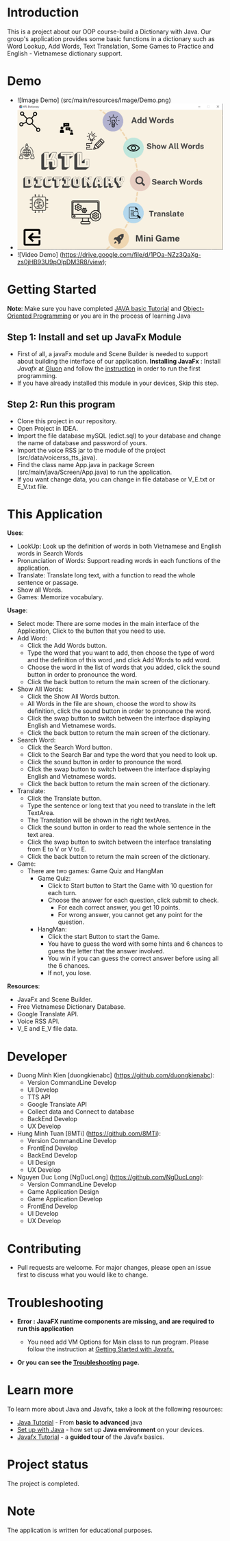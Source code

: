 # Introduction
This is a project about our OOP course-build a Dictionary with Java. Our group's application provides some basic functions in a dictionary such as Word Lookup, Add Words, Text Translation, Some Games to Practice and English - Vietnamese dictionary support.

# Demo
- ![Image Demo] (src/main/resources/Image/Demo.png)
- ![img.png](img.png)
- ![Video Demo] (https://drive.google.com/file/d/1POa-NZz3QaXg-zs0jHB93U9pOlpDM3R8/view);
# Getting Started 
**Note**: Make sure you have completed [JAVA basic Tutorial](https://www.w3schools.com/java/) and [Object-Oriented Programming](https://www.w3schools.com/java/java_oop.asp) or you are in the process of learning Java

## Step 1: Install and set up JavaFx Module
- First of all, a javaFx module and Scene Builder is needed to support about building the interface of our application.
**Installing JavaFx** : Install _Javafx_ at [Gluon](https://gluonhq.com/products/javafx/) and follow the [instruction](https://openjfx.io/openjfx-docs/) in order to run the first programming.
- If you have already installed this module in your devices, Skip this step.

## Step 2: Run this program
- Clone this project in our repository. 
- Open Project in IDEA.
- Import the file database mySQL (edict.sql) to your database and change the name of database and password of yours.
- Import the voice RSS jar to the module of the project (src/data/voicerss_tts_java).
- Find the class name App.java in package Screen (src/main/java/Screen/App.java) to run the application. 
- If you want change data, you can change in file database or V_E.txt or E_V.txt file.

# This Application
**Uses**:
- LookUp: Look up the definition of words in both Vietnamese and English words in Search Words
- Pronunciation of Words: Support reading words in each functions of the application.
- Translate: Translate long text, with a function to read the whole sentence or passage. 
- Show all Words.
- Games: Memorize vocabulary. 

**Usage**:

- Select mode: There are some modes in the main interface of the Application, Click to the button that you need to use.
- Add Word: 
  - Click the Add Words button.
  - Type the word that you want to add, then choose the type of word and the definition of this word ,and click Add Words to add word.
  - Choose the word in the list of words that you added, click the sound button in order to pronounce the word. 
  - Click the back button to return the main screen of the dictionary.
- Show All Words:
  - Click the Show All Words button. 
  - All Words in the file are shown, choose the word to show its definition, click the sound button in order to pronounce the word.
  - Click the swap button to switch between the interface displaying English and Vietnamese words.
  - Click the back button to return the main screen of the dictionary.
- Search Word:
  - Click the Search Word button.
  - Click to the Search Bar and type the word that you need to look up.
  - Click the sound button in order to pronounce the word.
  - Click the swap button to switch between the interface displaying English and Vietnamese words.
  - Click the back button to return the main screen of the dictionary.
- Translate: 
  - Click the Translate button.
  - Type the sentence or long text that you need to translate in the left TextArea.
  - The Translation will be shown in the right textArea.
  - Click the sound button in order to read the whole sentence in the text area.
  - Click the swap button to switch between the interface translating from E to V or V to E.
  - Click the back button to return the main screen of the dictionary.
- Game: 
  - There are two games: Game Quiz and HangMan
    - Game Quiz: 
      - Click to Start button to Start the Game with 10 question for each turn.
      - Choose the answer for each question, click submit to check. 
         - For each correct answer, you get 10 points.
         - For wrong answer, you cannot get any point for the question.
    - HangMan:
      - Click the start Button to start the Game.
      - You have to guess the word with some hints and 6 chances to guess the letter that the answer involved.
      - You win if you can guess the correct answer before using all the 6 chances.
      - If not, you lose. 

**Resources**:
- JavaFx and Scene Builder.
- Free Vietnamese Dictionary Database. 
- Google Translate API.
- Voice RSS API.
- V_E and E_V file data.

# Developer
- Duong Minh Kien [duongkienabc] (https://github.com/duongkienabc):
  - Version CommandLine Develop
  - UI Develop
  - TTS API
  - Google Translate API
  - Collect data and Connect to database
  - BackEnd Develop
  - UX Develop
- Hung Minh Tuan [8MTi] (https://github.com/8MTi):
  - Version CommandLine Develop
  - FrontEnd Develop
  - BackEnd Develop
  - UI Design
  - UX Develop
- Nguyen Duc Long [NgDucLong] (https://github.com/NgDucLong): 
  - Version CommandLine Develop
  - Game Application Design
  - Game Application Develop
  - FrontEnd Develop
  - UI Develop
  - UX Develop

# Contributing
- Pull requests are welcome. For major changes, please open an issue first to discuss what you would like to change.
# Troubleshooting
- **Error : JavaFX runtime components are missing, and are required to run this application**

  - You need add VM Options for Main class to run program. Please follow the instruction at [Getting Started with Javafx.](https://openjfx.io/openjfx-docs/)

- **Or you can  see the [Troubleshooting](https://docs.oracle.com/javafx/2/deployment/troubleshooting.htm) page.**

# Learn more
To learn more about Java and Javafx, take a look at the following resources:
-  [Java Tutorial](https://www.w3schools.com/java/) - From **basic to advanced** java
- [Set up with Java](https://www.geeksforgeeks.org/setting-environment-java/) - how set up **Java environment** on your devices.
-  [Javafx Tutorial](https://www.javatpoint.com/javafx-tutorial) - a **guided tour** of the Javafx basics.

# Project status
The project is completed.
# Note 
The application is written for educational purposes.